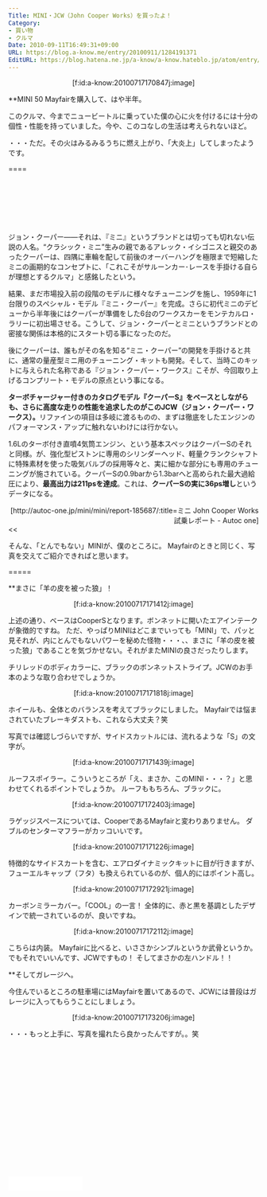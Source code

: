```yaml
---
Title: MINI・JCW（John Cooper Works）を買ったよ！
Category:
- 買い物
- クルマ
Date: 2010-09-11T16:49:31+09:00
URL: https://blog.a-know.me/entry/20100911/1284191371
EditURL: https://blog.hatena.ne.jp/a-know/a-know.hateblo.jp/atom/entry/12921228815727979805
---
```


<div align=center>[f:id:a-know:20100717170847j:image]</div>


**MINI 50 Mayfairを購入して、はや半年。

このクルマ、今までニュービートルに乗っていた僕の心に火を付けるには十分の個性・性能を持っていました。今や、このコなしの生活は考えられないほど。

・・・ただ。その火はみるみるうちに燃え上がり、「大炎上」してしまったようです。

====

<script async src="//pagead2.googlesyndication.com/pagead/js/adsbygoogle.js"></script>
<!-- article-top -->
<ins class="adsbygoogle"
     style="display:inline-block;width:728px;height:90px"
     data-ad-client="ca-pub-3463034538369189"
     data-ad-slot="8367620130"></ins>
<script>
(adsbygoogle = window.adsbygoogle || []).push({});
</script>


>>
ジョン・クーパー――それは、『ミニ』というブランドとは切っても切れない伝説の人名。“クラシック・ミニ”生みの親であるアレック・イシゴニスと親交のあったクーパーは、四隅に車輪を配して前後のオーバーハングを極限まで短縮したミニの画期的なコンセプトに、「これこそがサルーンカー･レースを手掛ける自らが理想とするクルマ」と感銘したという。

結果、まだ市場投入前の段階のモデルに様々なチューニングを施し、1959年に1台限りのスペシャル・モデル『ミニ・クーパー』を完成。さらに初代ミニのデビューから半年後にはクーパーが準備をした6台のワークスカーをモンテカルロ・ラリーに初出場させる。こうして、ジョン・クーパーとミニというブランドとの密接な関係は本格的にスタート切る事になったのだ。

後にクーパーは、誰もがその名を知る“ミニ・クーパー”の開発を手掛けると共に、通常の量産型ミニ用のチューニング・キットも開発。そして、当時このキットに与えられた名称である『ジョン・クーパー・ワークス』こそが、今回取り上げるコンプリート・モデルの原点という事になる。


<span style="font-weight:bold;">ターボチャージャー付きのカタログモデル『クーパーS』をベースとしながらも、さらに高度な走りの性能を追求したのがこのJCW（ジョン・クーパー・ワークス）。</span>リファインの項目は多岐に渡るものの、まずは徹底をしたエンジンのパフォーマンス・アップに触れないわけには行かない。

1.6Lのターボ付き直噴4気筒エンジン、という基本スペックはクーパーSのそれと同様。が、強化型ピストンに専用のシリンダーヘッド、軽量クランクシャフトに特殊素材を使った吸気バルブの採用等々と、実に細かな部分にも専用のチューニングが施されている。クーパーSの0.9barから1.3barへと高められた最大過給圧により、<span style="font-weight:bold;">最高出力は211psを達成</span>。これは、<span style="font-weight:bold;">クーパーSの実に36ps増し</span>というデータになる。

<div align=right>[http://autoc-one.jp/mini/mini/report-185687/:title=ミニ John Cooper Works 試乗レポート - Autoc one]</div>
<<


そんな、「とんでもない」MINIが、僕のところに。
Mayfairのときと同じく、写真を交えてご紹介できればと思います。


=====

**まさに「羊の皮を被った狼」！


<div align=center>[f:id:a-know:20100717171412j:image]</div>


上述の通り、ベースはCooperSとなります。ボンネットに開いたエアインテークが象徴的ですね。
ただ、やっぱりMINIはどこまでいっても「MINI」で、パッと見それが、内にとんでもないパワーを秘めた怪物・・・、、まさに「羊の皮を被った狼」であることを気づかせない。それがまたMINIの良さだったりします。

チリレッドのボディカラーに、ブラックのボンネットストライプ。JCWのお手本のような取り合わせでしょうか。



<div align=center>[f:id:a-know:20100717171818j:image]</div>


ホイールも、全体とのバランスを考えてブラックにしました。
Mayfairでは悩まされていたブレーキダストも、これなら大丈夫？笑

写真では確認しづらいですが、サイドスカットルには、流れるような「S」の文字が。



<div align=center>[f:id:a-know:20100717171439j:image]</div>



ルーフスポイラー。こういうところが「え、まさか、このMINI・・・？」と思わせてくれるポイントでしょうか。
ルーフももちろん、ブラックに。



<div align=center>[f:id:a-know:20100717172403j:image]</div>


ラゲッジスペースについては、CooperであるMayfairと変わりありません。
ダブルのセンターマフラーがカッコいいです。



<div align=center>[f:id:a-know:20100717171226j:image]</div>


特徴的なサイドスカートを含む、エアロダイナミックキットに目が行きますが、フューエルキャップ（フタ）も換えられているのが、個人的にはポイント高し。



<div align=center>[f:id:a-know:20100717172921j:image]</div>


カーボンミラーカバー。「COOL」の一言！
全体的に、赤と黒を基調としたデザインで統一されているのが、良いですね。



<div align=center>[f:id:a-know:20100717172112j:image]</div>


こちらは内装。
Mayfairに比べると、いささかシンプルというか武骨というか。でもそれでいいんです、JCWですもの！
そしてまさかの左ハンドル！！



**そしてガレージへ。


今住んでいるところの駐車場にはMayfairを置いてあるので、JCWには普段はガレージに入ってもらうことにしましょう。


<div align=center>[f:id:a-know:20100717173206j:image]</div>


・・・もっと上手に、写真を撮れたら良かったんですが。。笑


<script async src="//pagead2.googlesyndication.com/pagead/js/adsbygoogle.js"></script>
<!-- article-bottom2 -->
<ins class="adsbygoogle"
     style="display:inline-block;width:300px;height:250px"
     data-ad-client="ca-pub-3463034538369189"
     data-ad-slot="5274552934"></ins>
<script>
(adsbygoogle = window.adsbygoogle || []).push({});
</script>

<iframe src="//blog.hatena.ne.jp/a-know/a-know.hateblo.jp/subscribe/iframe" allowtransparency="true" frameborder="0" scrolling="no" width="150" height="28"></iframe>
